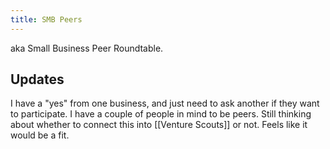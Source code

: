 ```yaml
---
title: SMB Peers
---
```


aka Small Business Peer Roundtable.

## Updates

I have a "yes" from one business, and just need to ask another if they want to participate. I have a couple of people in mind to be peers. Still thinking about whether to connect this into [[Venture Scouts]] or not. Feels like it would be a fit.